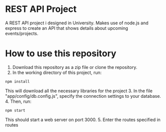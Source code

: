 # REST API Project 
A REST API project i designed in University. Makes use of node.js and express to create an API that shows details about upcoming events/projects. 

# How to use this repository
1. Download this repository as a zip file or clone the repository. 
2. In the working directory of this project, run:
```
npm install
```
This will download all the necessary libraries for the project
3. In the file "app/config/db.config.js", specify the connection settings to your database.
4. Then, run: 
```
npm start
```
This should start a web server on port 3000. 
5. Enter the routes specified in routes
